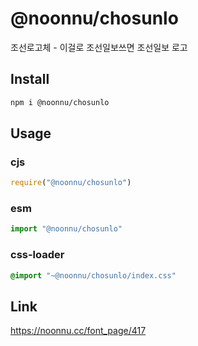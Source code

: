 # @noonnu/chosunlo
조선로고체 - 이걸로 조선일보쓰면 조선일보 로고

## Install
```sh
npm i @noonnu/chosunlo
```
## Usage
### cjs
```js
require("@noonnu/chosunlo")
```
### esm
```js
import "@noonnu/chosunlo"
```
### css-loader
```css
@import "~@noonnu/chosunlo/index.css"
```

## Link
https://noonnu.cc/font_page/417